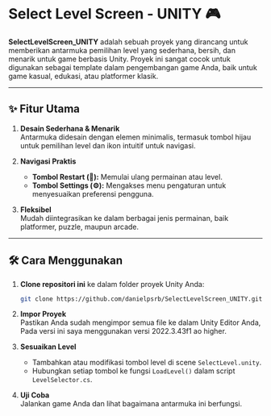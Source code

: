 # Select Level Screen - UNITY 🎮

**SelectLevelScreen_UNITY** adalah sebuah proyek yang dirancang untuk memberikan antarmuka pemilihan level yang sederhana, bersih, dan menarik untuk game berbasis Unity. Proyek ini sangat cocok untuk digunakan sebagai template dalam pengembangan game Anda, baik untuk game kasual, edukasi, atau platformer klasik.

---

## ✨ Fitur Utama

1. **Desain Sederhana & Menarik**  
   Antarmuka didesain dengan elemen minimalis, termasuk tombol hijau untuk pemilihan level dan ikon intuitif untuk navigasi.

2. **Navigasi Praktis**

   - **Tombol Restart (🔄):** Memulai ulang permainan atau level.
   - **Tombol Settings (⚙️):** Mengakses menu pengaturan untuk menyesuaikan preferensi pengguna.

3. **Fleksibel**  
   Mudah diintegrasikan ke dalam berbagai jenis permainan, baik platformer, puzzle, maupun arcade.

---

## 🛠️ Cara Menggunakan

1. **Clone repositori ini** ke dalam folder proyek Unity Anda:

   ```bash
   git clone https://github.com/danielpsrb/SelectLevelScreen_UNITY.git

   ```

2. **Impor Proyek**  
   Pastikan Anda sudah mengimpor semua file ke dalam Unity Editor Anda, Pada versi ini saya menggunakan versi 2022.3.43f1 ao higher.

3. **Sesuaikan Level**

   - Tambahkan atau modifikasi tombol level di scene `SelectLevel.unity`.
   - Hubungkan setiap tombol ke fungsi `LoadLevel()` dalam script `LevelSelector.cs`.

4. **Uji Coba**  
   Jalankan game Anda dan lihat bagaimana antarmuka ini berfungsi.
